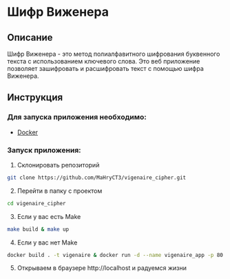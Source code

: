 # Шифр Виженера

## Описание

Шифр Виженера - это метод полиалфавитного шифрования буквенного текста с использованием ключевого слова.
Это веб приложение позволяет зашифровать и расшифровать текст с помощью шифра Виженера.

## Инструкция

### Для запуска приложения необходимо:
* [Docker](https://docs.docker.com/engine/install/)

### Запуск приложения:
1. Склонировать репозиторий
```bash
git clone https://github.com/MaHryCT3/vigenaire_cipher.git
```
2. Перейти в папку с проектом
```bash
cd vigenaire_cipher
```
3. Если у вас есть Make
```bash
make build & make up
```
4. Если у вас нет Make
```bash
docker build . -t vigenaire & docker run -d --name vigenaire_app -p 80:80 vigenaire
```
5. Открываем в браузере http://localhost и радуемся жизни


